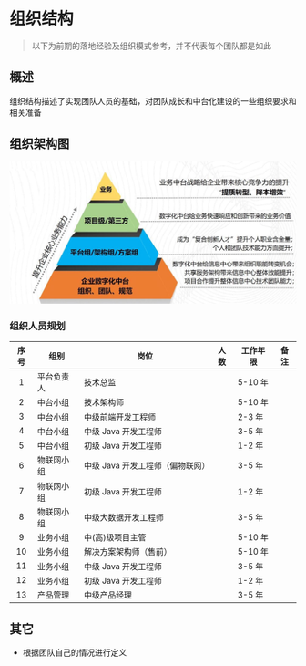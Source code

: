 # 组织结构

> 以下为前期的落地经验及组织模式参考，并不代表每个团队都是如此

## 概述

组织结构描述了实现团队人员的基础，对团队成长和中台化建设的一些组织要求和相关准备

## 组织架构图

<img src="/group/group.jpg" style="width:600px">

### 组织人员规划

| 序号 | 组别       | 岗位                             | 人数 | 工作年限 | 备注 |
| :--: | ---------- | -------------------------------- | ---- | -------- | ---- |
|  1   | 平台负责人 | 技术总监                         |      | 5-10 年  |      |
|  2   | 中台小组   | 技术架构师                       |      | 5-10 年  |      |
|  3   | 中台小组   | 中级前端开发工程师               |      | 2-3 年   |      |
|  4   | 中台小组   | 中级 Java 开发工程师             |      | 3-5 年   |      |
|  5   | 中台小组   | 初级 Java 开发工程师             |      | 1-2 年   |      |
|  6   | 物联网小组 | 中级 Java 开发工程师（偏物联网） |      | 3-5 年   |      |
|  7   | 物联网小组 | 初级 Java 开发工程师             |      | 1-2 年   |      |
|  8   | 物联网小组 | 中级大数据开发工程师             |      | 3-5 年   |      |
|  9   | 业务小组   | 中(高)级项目主管                 |      | 5-10 年  |      |
|  10  | 业务小组   | 解决方案架构师（售前）           |      | 5-10 年  |      |
|  11  | 业务小组   | 中级 Java 开发工程师             |      | 3-5 年   |      |
|  12  | 业务小组   | 初级 Java 开发工程师             |      | 1-2 年   |      |
|  13  | 产品管理   | 中级产品经理                     |      | 3-5 年   |      |

## 其它

- 根据团队自己的情况进行定义
